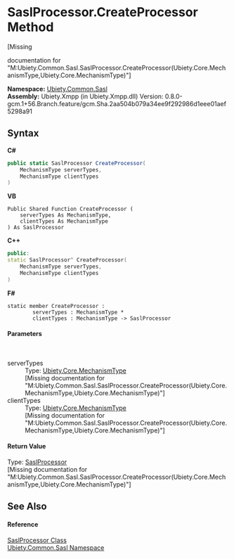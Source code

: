 # SaslProcessor.CreateProcessor Method 
 

\[Missing <summary> documentation for "M:Ubiety.Common.Sasl.SaslProcessor.CreateProcessor(Ubiety.Core.MechanismType,Ubiety.Core.MechanismType)"\]

**Namespace:**&nbsp;<a href="cd4c5a69-1ab4-14a6-950f-4a758c4f8386">Ubiety.Common.Sasl</a><br />**Assembly:**&nbsp;Ubiety.Xmpp (in Ubiety.Xmpp.dll) Version: 0.8.0-gcm.1+56.Branch.feature/gcm.Sha.2aa504b079a34ee9f292986d1eee01aef5298a91

## Syntax

**C#**<br />
``` C#
public static SaslProcessor CreateProcessor(
	MechanismType serverTypes,
	MechanismType clientTypes
)
```

**VB**<br />
``` VB
Public Shared Function CreateProcessor ( 
	serverTypes As MechanismType,
	clientTypes As MechanismType
) As SaslProcessor
```

**C++**<br />
``` C++
public:
static SaslProcessor^ CreateProcessor(
	MechanismType serverTypes, 
	MechanismType clientTypes
)
```

**F#**<br />
``` F#
static member CreateProcessor : 
        serverTypes : MechanismType * 
        clientTypes : MechanismType -> SaslProcessor 

```


#### Parameters
&nbsp;<dl><dt>serverTypes</dt><dd>Type: <a href="b1643170-ff5d-107c-82d0-f3c8837e8a1a">Ubiety.Core.MechanismType</a><br />\[Missing <param name="serverTypes"/> documentation for "M:Ubiety.Common.Sasl.SaslProcessor.CreateProcessor(Ubiety.Core.MechanismType,Ubiety.Core.MechanismType)"\]</dd><dt>clientTypes</dt><dd>Type: <a href="b1643170-ff5d-107c-82d0-f3c8837e8a1a">Ubiety.Core.MechanismType</a><br />\[Missing <param name="clientTypes"/> documentation for "M:Ubiety.Common.Sasl.SaslProcessor.CreateProcessor(Ubiety.Core.MechanismType,Ubiety.Core.MechanismType)"\]</dd></dl>

#### Return Value
Type: <a href="404d8bfd-4c20-8577-d111-2d3d0e27f300">SaslProcessor</a><br />\[Missing <returns> documentation for "M:Ubiety.Common.Sasl.SaslProcessor.CreateProcessor(Ubiety.Core.MechanismType,Ubiety.Core.MechanismType)"\]

## See Also


#### Reference
<a href="404d8bfd-4c20-8577-d111-2d3d0e27f300">SaslProcessor Class</a><br /><a href="cd4c5a69-1ab4-14a6-950f-4a758c4f8386">Ubiety.Common.Sasl Namespace</a><br />